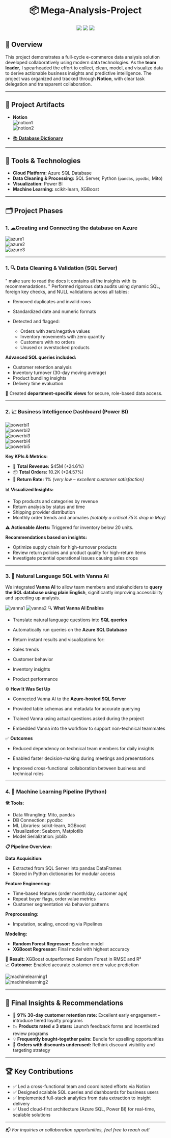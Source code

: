 <h1 align="center">📦 Mega-Analysis-Project </h1> <p align="center"> <img src="https://img.shields.io/badge/Built with-Azure,%20Power%20BI,%20SQL,%20Python-0078D4?style=flat-square"/> <img src="https://img.shields.io/badge/Insights-Time%3A%20<1s-brightgreen?style=flat-square"/> <img src="https://img.shields.io/badge/AI%20Assistant-Vanna%20AI-blueviolet?style=flat-square"/> </p>

## 🔖 Overview

This project demonstrates a full-cycle e-commerce data analysis solution developed collaboratively using modern data technologies. As the **team leader**, I spearheaded the effort to collect, clean, model, and visualize data to derive actionable business insights and predictive intelligence. The project was organized and tracked through **Notion**, with clear task delegation and transparent collaboration.

---

## 🔗 Project Artifacts

* **Notion**  
  ![notion1](./assets/notion1.png)  
  ![notion2](./assets/notion2.png)

* [📚 **Database Dictionary**](./data_dictionary/database_dictionary.pdf)

---

## 🧩 Tools & Technologies

* **Cloud Platform:** Azure SQL Database
* **Data Cleaning & Processing:** SQL Server, Python (`pandas`, `pyodbc`, Mito)
* **Visualization:** Power BI
* **Machine Learning:** scikit-learn, XGBoost

---

## 🗂️ Project Phases

### 1. ☁Creating and Connecting the database on Azure

![azure1](./assets/azure1.png)  
![azure2](./assets/azure2.png)  
![azure3](./assets/azure3.png)

---

### 1. 🔍 Data Cleaning & Validation (SQL Server)
" make sure to read the docs it contains all the insights with its recommenadations. "
Performed rigorous data audits using dynamic SQL, foreign key checks, and NULL validations across all tables:

* Removed duplicates and invalid rows
* Standardized date and numeric formats
* Detected and flagged:

  * Orders with zero/negative values
  * Inventory movements with zero quantity
  * Customers with no orders
  * Unused or overstocked products

**Advanced SQL queries included:**

* Customer retention analysis
* Inventory turnover (30-day moving average)
* Product bundling insights
* Delivery time evaluation

📌 Created **department-specific views** for secure, role-based data access.

---

### 2. 📈 Business Intelligence Dashboard (Power BI)

![powerbi1](./assets/powerbi1.png)  
![powerbi2](./assets/powerbi2.png)  
![powerbi3](./assets/powerbi3.png)  
![powerbi4](./assets/powerbi4.png)  
![powerbi5](./assets/powerbi5.png)

**Key KPIs & Metrics:**

* 🧾 **Total Revenue:** \$45M (+24.6%)
* 📦 **Total Orders:** 10.2K (+24.57%)
* 🔁 **Return Rate:** 1% *(very low – excellent customer satisfaction)*

**📊 Visualized Insights:**

* Top products and categories by revenue
* Return analysis by status and time
* Shipping provider distribution
* Monthly order trends and anomalies *(notably a critical 75% drop in May)*

⚠️ **Actionable Alerts:** Triggered for inventory below 20 units.

**Recommendations based on insights:**

* Optimize supply chain for high-turnover products
* Review return policies and product quality for high-return items
* Investigate potential operational issues causing sales drops

---

### 3. 💬 Natural Language SQL with Vanna AI
We integrated **Vanna AI** to allow team members and stakeholders to **query the SQL database using plain English**, significantly improving accessibility and speeding up analysis.

![vanna1](./assets/vanna1.png)
![vanna2](./assets/vanna2.png)
🔍 **What Vanna AI Enables**
* Translate natural language questions into **SQL queries**

* Automatically run queries on the **Azure SQL Database**

* Return instant results and visualizations for:

* Sales trends

* Customer behavior

* Inventory insights

* Product performance

⚙️ **How It Was Set Up**
* Connected Vanna AI to the **Azure-hosted SQL Server**

* Provided table schemas and metadata for accurate querying

* Trained Vanna using actual questions asked during the project

* Embedded Vanna into the workflow to support non-technical teammates

✅ **Outcomes**
* Reduced dependency on technical team members for daily insights

* Enabled faster decision-making during meetings and presentations

* Improved cross-functional collaboration between business and technical roles

---

### 4. 🧠 Machine Learning Pipeline (Python)

**🛠 Tools:**

* Data Wrangling: Mito, pandas
* DB Connection: pyodbc
* ML Libraries: scikit-learn, XGBoost
* Visualization: Seaborn, Matplotlib
* Model Serialization: joblib

**📋 Pipeline Overview:**

**Data Acquisition:**

* Extracted from SQL Server into pandas DataFrames
* Stored in Python dictionaries for modular access

**Feature Engineering:**

* Time-based features (order month/day, customer age)
* Repeat buyer flags, order value metrics
* Customer segmentation via behavior patterns

**Preprocessing:**

* Imputation, scaling, encoding via Pipelines

**Modeling:**

* **Random Forest Regressor:** Baseline model
* **XGBoost Regressor:** Final model with highest accuracy

🧠 **Result:** XGBoost outperformed Random Forest in RMSE and R²  
📈 **Outcome:** Enabled accurate customer order value prediction

![machinelearning1](./assets/machinelearning1.png)  
![machinelearning2](./assets/machinelearning2.png)

---

## 🎯 Final Insights & Recommendations

* 🚀 **91% 30-day customer retention rate:** Excellent early engagement – introduce tiered loyalty programs
* 📉 **Products rated ≤ 3 stars:** Launch feedback forms and incentivized review programs
* 💡 **Frequently bought-together pairs:** Bundle for upselling opportunities
* 🔁 **Orders with discounts underused:** Rethink discount visibility and targeting strategy

---

## 🏆 Key Contributions

* ✅ Led a cross-functional team and coordinated efforts via Notion
* ✅ Designed scalable SQL queries and dashboards for business users
* ✅ Implemented full-stack analytics from data extraction to insight delivery
* ✅ Used cloud-first architecture (Azure SQL, Power BI) for real-time, scalable solutions

---

📬 *For inquiries or collaboration opportunities, feel free to reach out!*
